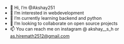 - 👋 Hi, I’m @Akshay251
- 👀 I’m interested in webdevelopment
- 🌱 I’m currently learning backend and python
- 💞️ I’m looking to collaborate on open source projects
- 📫 You can reach me on instagram @ akshay__s_h or as.hiremath2512@gmail.com

<!---
Akshay251/Akshay251 is a ✨ special ✨ repository because its `README.md` (this file) appears on your GitHub profile.
You can click the Preview link to take a look at your changes.
--->
